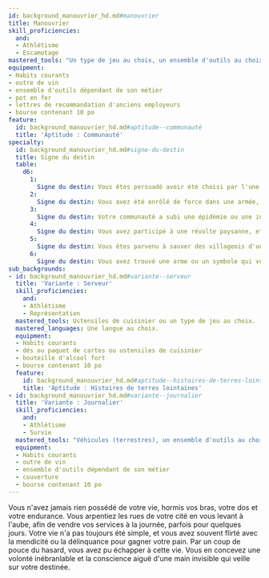 ```yaml
---
id: background_manouvrier_hd.md#manouvrier
title: Manouvrier
skill_proficiencies:
  and:
  - Athlétisme
  - Escamotage
mastered_tools: "Un type de jeu au choix, un ensemble d'outils au choix parmi : outils de charpentier, outils de cordonnier, outils de tanneur, outils de maçon, matériel de peintre, outils de potier, outils de forgeron, outils de menuisier."
equipment:
- Habits courants
- outre de vin
- ensemble d'outils dépendant de son métier
- pot en fer
- lettres de recommandation d'anciens employeurs
- bourse contenant 10 po
feature:
  id: background_manouvrier_hd.md#aptitude--communauté
  title: 'Aptitude : Communauté'
specialty:
  id: background_manouvrier_hd.md#signe-du-destin
  title: Signe du destin
  table:
    d6:
      1:
        Signe du destin: Vous êtes persuadé avoir été choisi par l'une des divinités du panthéon afin d'être le récipiendaire d'une vision prophétique.
      2:
        Signe du destin: Vous avez été enrôlé de force dans une armée, et y avez fait la preuve de vos capacités.
      3:
        Signe du destin: Votre communauté a subi une épidémie ou une invasion, que vous avez aidé à combattre.
      4:
        Signe du destin: Vous avez participé à une révolte paysanne, et vous vous êtes retrouvé propulsé parmi les meneurs du soulèvement.
      5:
        Signe du destin: Vous êtes parvenu à sauver des villageois d'une mort certaine en bravant les éléments.
      6:
        Signe du destin: Vous avez trouvé une arme ou un symbole qui vous a mené sur votre nouvelle voie.
sub_backgrounds:
- id: background_manouvrier_hd.md#variante--serveur
  title: 'Variante : Serveur'
  skill_proficiencies:
    and:
    - Athlétisme
    - Représentation
  mastered_tools: Ustensiles de cuisinier ou un type de jeu au choix.
  mastered_languages: Une langue au choix.
  equipment:
  - Habits courants
  - dés ou paquet de cartes ou ustensiles de cuisinier
  - bouteille d'alcool fort
  - bourse contenant 10 po
  feature:
    id: background_manouvrier_hd.md#aptitude--histoires-de-terres-lointaines
    title: 'Aptitude : Histoires de terres lointaines'
- id: background_manouvrier_hd.md#variante--journalier
  title: 'Variante : Journalier'
  skill_proficiencies:
    and:
    - Athlétisme
    - Survie
  mastered_tools: "Véhicules (terrestres), un ensemble d'outils au choix parmi : outils de charpentier, outils de cordonnier, outils de tanneur, outils de maçon, matériel de peintre, outils de potier, outils de forgeron, outils de menuisier."
  equipment:
  - Habits courants
  - outre de vin
  - ensemble d'outils dépendant de son métier
  - couverture
  - bourse contenant 10 po
---
```


Vous n'avez jamais rien possédé de votre vie, hormis vos bras, votre dos et votre endurance. Vous arpentiez les rues de votre cité en vous levant à l'aube, afin de vendre vos services à la journée, parfois pour quelques jours. Votre vie n'a pas toujours été simple, et vous avez souvent flirté avec la mendicité ou la délinquance pour gagner votre pain. Par un coup de pouce du hasard, vous avez pu échapper à cette vie. Vous en concevez une volonté inébranlable et la conscience aiguë d'une main invisible qui veille sur votre destinée.


